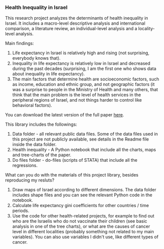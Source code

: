 ### Health Inequality in Israel

This research project analyzes the determinants of health inequality in Israel. It includes a macro-level descriptive analysis and international comparison, a literature review, an individual-level analysis and a locality-level analysis.

Main findings:
1. Life expectancy in Israel is relatively high and rising (not surprising, everybody knows that). 
2. Inequality in life expectancy is relatively low in Israel and decreased during the past decades (surprising, I am the first one who shows data about inequality in life expectancy).
3. The main factors that determine health are socioeconomic factors, such as income, education and ethnic group, and not geographic factors (it was a surprise to people in the Ministry of Health and many others, that think that the main problem is the level of health services in the peripheral regions of Israel, and not things harder to control like behavioral factors). 

You can download the latest version of the full paper <a href= "https://orikatz.files.wordpress.com/2020/01/health-inequality.pdf">here</a>.

This library includes the followings:
1. Data folder - all relevant public data files. Some of the data files used in this project are not publicly available, see details in the Readme file inside the data folder.
2. Health inequality - A Python notebook that include all the charts, maps and tree-charts of the paper. 
3. Do files folder - do-files (scripts of STATA) that include all the regressions. 

What can you do with the materials of this project library, besides reproducing my resluts?
1. Draw maps of Israel according to different dimensions. The data folder includes shape files and you can see the relevant Python code in the notebook.
2. Calculate life expectancy gini coefficients for other countries / time periods.
3. Use the code for other health-related projects, for example to find out who are the Israelis who do not vaccinate their children (see basic analysis in one of the tree charts), or what are the causes of cancer level in different localities (probably something not related to my main variables). You can also use variables I didn't use, like different types of cancer. 


